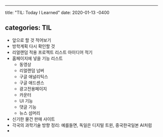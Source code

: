 ---

title: "TIL: Today I Learned" date: 2020-01-13 -0400

categories: TIL
---------------

-	앞으로 할 것 적어보기
-	방학계획 다시 확인할 것
-	리얼랜덤 적용 프로젝트 리스트 아이디어 적기
-	홈페이지에 넣을 기능 리스트
	-	동영상
	-	리얼랜덤 넘버
	-	구글 애널리틱스
	-	구글 애드센스
	-	광고전용페이지
	-	카운터
	-	UI 기능
	-	댓글 기능
	-	뉴스 섬머리
-	신기한 물건 판매 사이트
-	각국의 과학기술 방향 정리: 예를들면, 독일은 디지털 트윈, 중국한국일본 AI처럼
-
